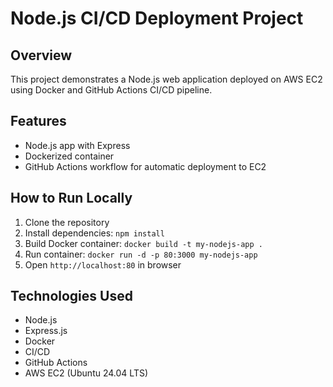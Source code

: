 # Node.js CI/CD Deployment Project

## Overview
This project demonstrates a Node.js web application deployed on AWS EC2 using Docker and GitHub Actions CI/CD pipeline.

## Features
- Node.js app with Express
- Dockerized container
- GitHub Actions workflow for automatic deployment to EC2

## How to Run Locally
1. Clone the repository
2. Install dependencies: `npm install`
3. Build Docker container: `docker build -t my-nodejs-app .`
4. Run container: `docker run -d -p 80:3000 my-nodejs-app`
5. Open `http://localhost:80` in browser

## Technologies Used
- Node.js
- Express.js
- Docker
- CI/CD
- GitHub Actions
- AWS EC2 (Ubuntu 24.04 LTS)

